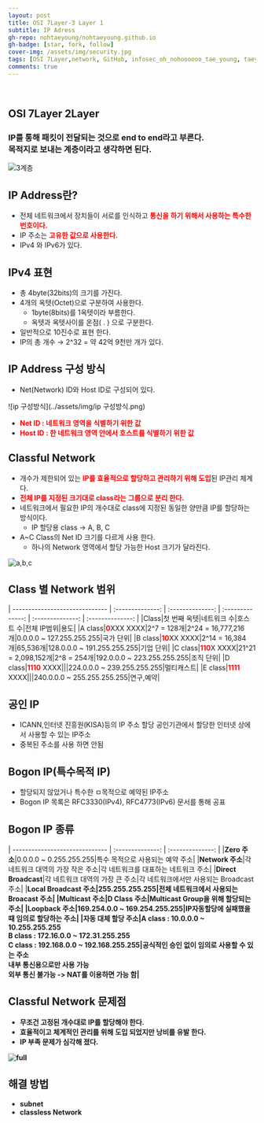 ```yaml
---
layout: post
title: OSI 7Layer-3 Layer 1
subtitle: IP Adress
gh-repo: nohtaeyoung/nohtaeyoung.github.io
gh-badge: [star, fork, follow]
cover-img: /assets/img/security.jpg
tags: [OSI 7Layer,network, GitHub, infosec_oh_nohoooooo_tae_young, taeyoung noh]
comments: true
---
```



<br>

## OSI 7Layer 2Layer
<h3>IP를 통해 패킷이 전달되는 것으로 end to end라고 부른다.<br>
목적지로 보내는 계층이라고 생각하면 된다.</h3>

![3계층](../assets/img/3계층.png)

## IP Address란?
- 전체 네트워크에서 장치들이 서로를 인식하고 <b style='color:red;'>통신을 하기 위해서 사용하는 특수한 번호이다.</b>
- IP 주소는 <b style='color:red;'>고유한 값으로 사용한다.</b>
- IPv4 와 IPv6가 있다.

## IPv4 표현
- 총 4byte(32bits)의 크기를 가진다.
- 4개의 옥텟(Octet)으로 구분하여 사용한다.
  - 1byte(8bits)를 1옥텟이라 부름한다.
  - 옥텟과 옥텟사이를 온점( . ) 으로 구분한다.
- 일반적으로 10진수로 표현 한다.
- IP의 총 개수 → 2^32 = 약 42억 9천만 개가 있다.

## IP Address 구성 방식
- Net(Network) ID와 Host ID로 구성되어 있다.

![ip 구성방식](../assets/img/ip 구성방식.png)

- <b style='color:red;'>Net ID : 네트워크 영역을 식별하기 위한 값</b>
- <b style='color:red;'>Host ID : 한 네트워크 영역 안에서 호스트를 식별하기 위한 값</b>

## Classful Network
- 개수가 제한되어 있는 <b style='color:red;'>IP를 효율적으로 할당하고 관리하기 위해 도입</b>된 IP관리 체계다.
- <b style='color:red;'>전체 IP를 지정된 크기대로 class라는 그룹으로 분리 한다.</b>
- 네트워크에서 필요한 IP의 개수대로 class에 지정된 동일한 양만큼 IP를 할당하는 방식이다.
  - IP 할당용 class → A, B, C
- A~C Class의 Net ID 크기를 다르게 사용 한다.
  - 하나의 Network 영역에서 할당 가능한 Host 크기가 달라진다.

![a,b,c](../assets/img/a,b,c.png)

## Class 별 Network 범위

| ------------------------------ | :--------------: | :--------------: | :--------------: | :--------------: | :--------------: |
|Class|첫 번째 옥텟|네트워크 수|호스트 수|전체 IP범위|용도| 
|A class|<b style='color:red;'>0</b>XXX XXXX|2^7 = 128개|2^24 = 16,777,216개|0.0.0.0 ~ 127.255.255.255|국가 단위|
|B class|<b style='color:red;'>10</b>XX XXXX|2^14 = 16,384개|65,536개|128.0.0.0 ~ 191.255.255.255|기업 단위|
|C class|<b style='color:red;'>110</b>X XXXX|21^21 = 2,098,152개|2^8 = 254개|192.0.0.0 ~ 223.255.255.255|조직 단위| 
|D class|<b style='color:red;'>1110</b> XXXX|||224.0.0.0 ~ 239.255.255.255|멀티캐스트|
|E class|<b style='color:red;'>1111</b> XXXX|||240.0.0.0 ~ 255.255.255.255|연구,예약|

## 공인 IP
- ICANN,인터넷 진흥원(KISA)등의 IP 주소 할당 공인기관에서 할당한 인터넷 상에서 사용할 수 있는 IP주소
- 중복된 주소를 사용 하면 안됨

## Bogon IP(특수목적 IP)
- 할당되지 않았거나 특수한 ㅁ목적으로 예약된 IP주소
- Bogon IP 목록은 RFC3330(IPv4), RFC4773(IPv6) 문서를 통해 공표

## Bogon IP 종류

| ------------------------------ | :--------------: | :--------------: | 
|<b>Zero 주소</b>|0.0.0.0 ~ 0.255.255.255|특수 목적으로 사용되는 예약 주소|
|<b>Network 주소</b>|각 네트워크 대역의 가장 작은 주소|각 네트워크를 대표하는 네트워크 주소|
|<b>Direct Broadcast</b>|각 네트워크 대역의 가장 큰 주소|각 네트워크에서만 사용되는 Broadcast 주소|
|<b>Local Broadcast 주소|255.255.255.255|전체 네트워크에서 사용되는 Broacast 주소|
|<b>Multicast 주소</b>|D Class 주소|Multicast Group을 위해 할당되는 주소|
|<b>Loopback 주소</b>|169.254.0.0 ~ 169.254.255.255|IP자동할당에 실패했을 때 임의로 할당하는 주소|
|<b>자동 대체 할당 주소</b>|A class : 10.0.0.0 ~ 10.255.255.255<br>B class : 172.16.0.0 ~ 172.31.255.255<br>C class : 192.168.0.0 ~ 192.168.255.255|공식적인 승인 없이 임의로 사용할 수 있는 주소<br>내부 통신용으로만 사용 가능<br>외부 통신 불가능 -> NAT를 이용하면 가능 함|

## Classful Network 문제점
- 무조건 고정된 개수대로 IP를 할당해야 한다.
- 효율적이고 체계적인 관리를 위해 도입 되었지만 낭비를 유발 한다.
- IP 부족 문제가 심각해 졌다.

![full](../assets/img/ful.png)

## 해결 방법
- subnet
- classless Network





